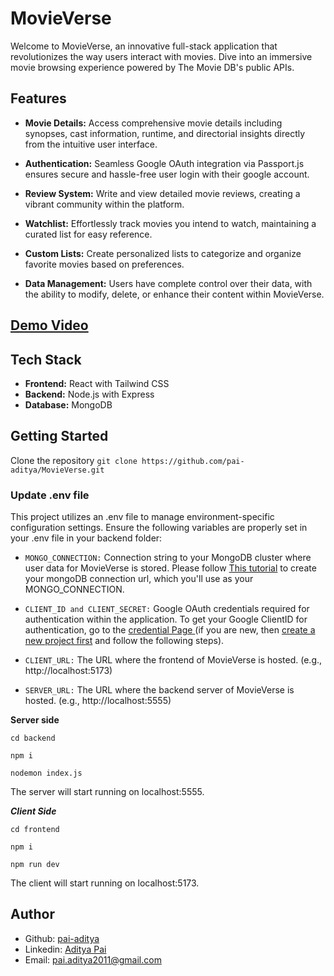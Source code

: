 # MovieVerse
Welcome to MovieVerse, an innovative full-stack application that revolutionizes the way users interact with movies. Dive into an immersive movie browsing experience powered by The Movie DB's public APIs.

## Features

* **Movie Details:** Access comprehensive movie details including synopses, cast information, runtime, and directorial insights directly from the intuitive user interface.

* **Authentication:** Seamless Google OAuth integration via Passport.js ensures secure and hassle-free user login with their google account.

* **Review System:** Write and view detailed movie reviews, creating a vibrant community within the platform.

* **Watchlist:** Effortlessly track movies you intend to watch, maintaining a curated list for easy reference.

* **Custom Lists:** Create personalized lists to categorize and organize favorite movies based on preferences.

* **Data Management:** Users have complete control over their data, with the ability to modify, delete, or enhance their content within MovieVerse.

## [Demo Video](https://drive.google.com/drive/folders/1wb9zmC1krbIloWP-VyzXGDzafHVyW9g6)

## Tech Stack

* **Frontend:** React with Tailwind CSS
* **Backend:** Node.js with Express
* **Database:** MongoDB

## Getting Started

Clone the repository
`git clone https://github.com/pai-aditya/MovieVerse.git`

### Update .env file


This project utilizes an .env file to manage environment-specific configuration settings. Ensure the following variables are properly set in your .env file in your backend folder:

- `MONGO_CONNECTION:` Connection string to your MongoDB cluster where user data for MovieVerse is stored. Please follow [This tutorial](https://dev.to/dalalrohit/how-to-connect-to-mongodb-atlas-using-node-js-k9i) to create your mongoDB connection url, which you'll use as your MONGO_CONNECTION.


- `CLIENT_ID and CLIENT_SECRET:` Google OAuth credentials required for authentication within the application. To get your Google ClientID for authentication, go to the [credential Page ](https://console.cloud.google.com/apis/credentials) (if you are new, then [create a new project first](https://console.cloud.google.com/projectcreate) and follow the following steps).


- `CLIENT_URL:` The URL where the frontend of MovieVerse is hosted. (e.g., http://localhost:5173)

- `SERVER_URL:` The URL where the backend server of MovieVerse is hosted. (e.g., http://localhost:5555)

**Server side**


```
cd backend
```

```
npm i
```

```
nodemon index.js
```

The server will start running on localhost:5555.

***Client Side***


```
cd frontend
```

```
npm i
```

```
npm run dev
```

The client will start running on localhost:5173.

## Author

- Github: [pai-aditya](https://github.com/pai-aditya)
- Linkedin: [Aditya Pai](https://www.linkedin.com/in/aditya-pai-581b2621a/)
- Email: [pai.aditya2011@gmail.com](mailto:pai.aditya2011@gmail.com)